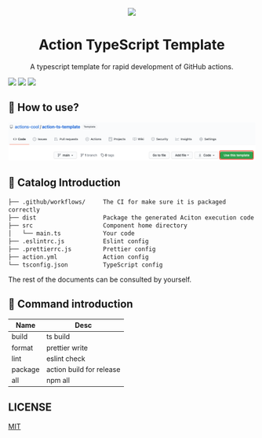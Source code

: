 <p align="center">
  <a href="">
    <img width="140" src="https://avatars.githubusercontent.com/u/73879334?s=200&v=4" />
  </a>
</p>

<h1 align="center">Action TypeScript Template</h1>
<div align="center">
A typescript template for rapid development of GitHub actions.
</div>

![](https://img.shields.io/github/workflow/status/actions-cool/action-ts-template/CI?style=flat-square)
[![](https://img.shields.io/badge/marketplace-action--ts--template-blueviolet?style=flat-square)](https://github.com/marketplace/actions/action-ts-template)
[![](https://img.shields.io/github/v/release/actions-cool/action-ts-template?style=flat-square&color=orange)](https://github.com/actions-cool/action-ts-template/releases)

## 🚀 How to use?

![](https://github.com/actions-cool/resources/blob/main/image/template.png?raw=true)

## 📒 Catalog Introduction

```
├── .github/workflows/     The CI for make sure it is packaged correctly
├── dist                   Package the generated Aciton execution code
├── src                    Component home directory
│   └── main.ts            Your code
├── .eslintrc.js           Eslint config
├── .prettierrc.js         Prettier config
├── action.yml             Action config
└── tsconfig.json          TypeScript config
```

The rest of the documents can be consulted by yourself.

## 🤖 Command introduction

| Name | Desc |
| -- | -- |
| build | ts build |
| format | prettier write |
| lint | eslint check |
| package | action build for release |
| all | npm all |

## LICENSE

[MIT](https://github.com/actions-cool/action-ts-template/blob/main/LICENSE)
